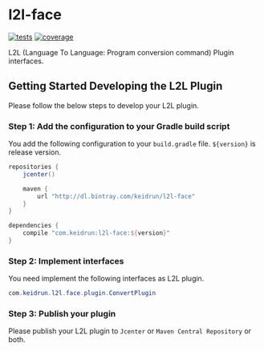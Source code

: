 # l2l-face

[![tests][tests]][tests-url]
[![coverage][cover]][cover-url]

L2L (Language To Language: Program conversion command) Plugin interfaces.

## Getting Started Developing the L2L Plugin
Please follow the below steps to develop your L2L plugin.

### Step 1: Add the configuration to your Gradle build script

You add the following configuration to your `build.gradle` file. `${version}` is release version.

```groovy
repositories {
    jcenter()

    maven {
        url "http://dl.bintray.com/keidrun/l2l-face"
    }
}

dependencies {
    compile "com.keidrun:l2l-face:${version}"
}
```

### Step 2: Implement interfaces

You need implement the following interfaces as L2L plugin.

```java
com.keidrun.l2l.face.plugin.ConvertPlugin
```

### Step 3: Publish your plugin

Please publish your L2L plugin to `Jcenter` or `Maven Central Repository` or both.

[tests]:https://travis-ci.org/keidrun/l2l-face.svg?branch=master
[tests-url]:https://travis-ci.org/keidrun/l2l-face

[cover]:https://codecov.io/gh/keidrun/l2l-face/branch/master/graph/badge.svg
[cover-url]:https://codecov.io/gh/keidrun/l2l-face
